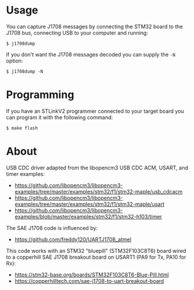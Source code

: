 # Usage
You can capture J1708 messages by connecting the STM32 board to the J1708 bus, 
connecting USB to your computer and running:
```
$ j1708dump
```

If you don't want the J1708 messages decoded you can supply the `-N` option:
```
$ j1708dump -N
```

# Programming
If you have an STLinkV2 programmer connected to your target board you can 
program it with the following command:
```
$ make flash
```

# About
USB CDC driver adapted from the libopencm3 USB CDC ACM, USART, and timer 
examples:
- https://github.com/libopencm3/libopencm3-examples/tree/master/examples/stm32/f1/stm32-maple/usb_cdcacm
- https://github.com/libopencm3/libopencm3-examples/tree/master/examples/stm32/f1/stm32-maple/usart
- https://github.com/libopencm3/libopencm3-examples/blob/master/examples/stm32/f1/stm32-h103/timer

The SAE J1708 code is influenced by:
- https://github.com/freddy120/UARTJ1708_atmel

This code works with an STM32 "bluepill" (STM32F103C8T6) board wired to 
a copperhill SAE J1708 breakout board on USART1 (PA9 for Tx, PA10 for Rx):
- https://stm32-base.org/boards/STM32F103C8T6-Blue-Pill.html
- https://copperhilltech.com/sae-j1708-to-uart-breakout-board

